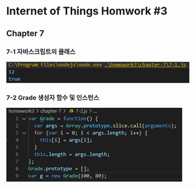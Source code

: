 # Internet of Things Homwork #3
## Chapter 7

### 7-1 자바스크립트의 클래스
![7-1](./image/7-1.PNG)

### 7-2 Grade 생성자 함수 및 인스턴스
![7-2](./image/7-2.PNG)